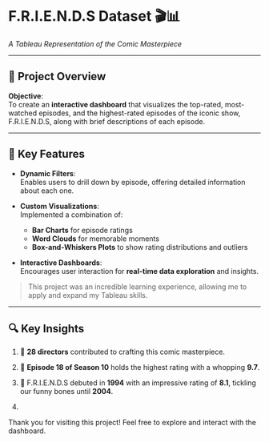 # F.R.I.E.N.D.S Dataset 🎬📊  
*A Tableau Representation of the Comic Masterpiece*

---

## 📌 **Project Overview**

**Objective**:  
To create an **interactive dashboard** that visualizes the top-rated, most-watched episodes, and the highest-rated episodes of the iconic show, F.R.I.E.N.D.S, along with brief descriptions of each episode.

---

## 🔑 **Key Features**

- **Dynamic Filters**:  
  Enables users to drill down by episode, offering detailed information about each one.

- **Custom Visualizations**:  
  Implemented a combination of:
  - **Bar Charts** for episode ratings
  - **Word Clouds** for memorable moments
  - **Box-and-Whiskers Plots** to show rating distributions and outliers

- **Interactive Dashboards**:  
  Encourages user interaction for **real-time data exploration** and insights.

> This project was an incredible learning experience, allowing me to apply and expand my Tableau skills.

---

## 🔍 **Key Insights**

1. 🎥 **28 directors** contributed to crafting this comic masterpiece.
2. 🌟 **Episode 18 of Season 10** holds the highest rating with a whopping **9.7**.
3. 📅 F.R.I.E.N.D.S debuted in **1994** with an impressive rating of **8.1**, tickling our funny bones until **2004**.

4. 
Thank you for visiting this project! Feel free to explore and interact with the dashboard.
